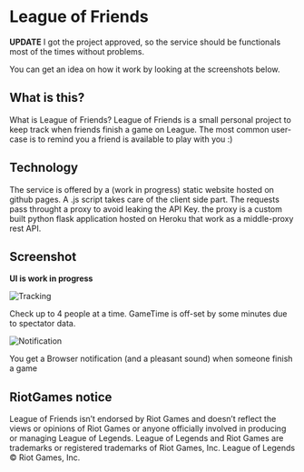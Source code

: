 # League of Friends

**UPDATE** I got the project approved, so the service should be functionals most of the times without problems. 

You can get an idea on how it work by looking at the screenshots below.

## What is this?

What is League of Friends? League of Friends is a small personal project to keep track when friends finish a game on League.
The most common user-case is to remind you a friend is available to play with you :)

## Technology

The service is offered by a (work in progress) static website hosted on github pages. A .js script takes care of the client side part. 
The requests pass throught a proxy to avoid leaking the API Key. the proxy is a custom built python flask application hosted on Heroku that work as a middle-proxy rest API.

## Screenshot

**UI is work in progress**

![Tracking](https://i.imgur.com/DyVYhJp.png)

Check up to 4 people at a time. GameTime is off-set by some minutes due to spectator data. 

![Notification](https://i.imgur.com/0yx6hsK.png)

You get a Browser notification (and a pleasant sound) when someone finish a game

## RiotGames notice

League of Friends isn’t endorsed by Riot Games and doesn’t reflect the views or opinions of Riot Games or anyone officially involved in producing or managing League of Legends. League of Legends and Riot Games are trademarks or registered trademarks of Riot Games, Inc. League of Legends © Riot Games, Inc.
